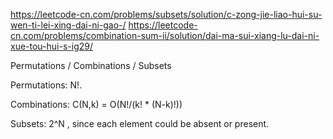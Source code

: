 https://leetcode-cn.com/problems/subsets/solution/c-zong-jie-liao-hui-su-wen-ti-lei-xing-dai-ni-gao-/
https://leetcode-cn.com/problems/combination-sum-ii/solution/dai-ma-sui-xiang-lu-dai-ni-xue-tou-hui-s-ig29/

Permutations / Combinations / Subsets

Permutations: N!.

Combinations: C(N,k) = O(N!/(k! * (N-k)!))

Subsets: 2^N , since each element could be absent or present.
